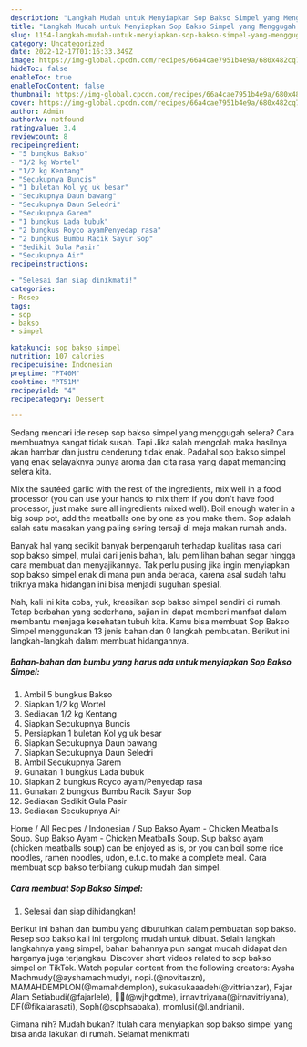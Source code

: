 ```yaml
---
description: "Langkah Mudah untuk Menyiapkan Sop Bakso Simpel yang Menggugah Selera "
title: "Langkah Mudah untuk Menyiapkan Sop Bakso Simpel yang Menggugah Selera "
slug: 1154-langkah-mudah-untuk-menyiapkan-sop-bakso-simpel-yang-menggugah-selera
category: Uncategorized
date: 2022-12-17T01:16:33.349Z
image: https://img-global.cpcdn.com/recipes/66a4cae7951b4e9a/680x482cq70/sop-bakso-simpel-foto-resep-utama.jpg
hideToc: false
enableToc: true
enableTocContent: false
thumbnail: https://img-global.cpcdn.com/recipes/66a4cae7951b4e9a/680x482cq70/sop-bakso-simpel-foto-resep-utama.jpg
cover: https://img-global.cpcdn.com/recipes/66a4cae7951b4e9a/680x482cq70/sop-bakso-simpel-foto-resep-utama.jpg
author: Admin
authorAv: notfound
ratingvalue: 3.4
reviewcount: 8
recipeingredient:
- "5 bungkus Bakso"
- "1/2 kg Wortel"
- "1/2 kg Kentang"
- "Secukupnya Buncis"
- "1 buletan Kol yg uk besar"
- "Secukupnya Daun bawang"
- "Secukupnya Daun Seledri"
- "Secukupnya Garem"
- "1 bungkus Lada bubuk"
- "2 bungkus Royco ayamPenyedap rasa"
- "2 bungkus Bumbu Racik Sayur Sop"
- "Sedikit Gula Pasir"
- "Secukupnya Air"
recipeinstructions:

- "Selesai dan siap dinikmati!"
categories:
- Resep
tags:
- sop
- bakso
- simpel

katakunci: sop bakso simpel 
nutrition: 107 calories
recipecuisine: Indonesian
preptime: "PT40M"
cooktime: "PT51M"
recipeyield: "4"
recipecategory: Dessert

---
```



Sedang mencari ide resep sop bakso simpel yang menggugah selera? Cara membuatnya sangat tidak susah. Tapi Jika salah mengolah maka hasilnya akan hambar dan justru cenderung tidak enak. Padahal sop bakso simpel yang enak selayaknya punya aroma dan cita rasa yang dapat memancing selera kita.


Mix the sautéed garlic with the rest of the ingredients, mix well in a food processor (you can use your hands to mix them if you don&#39;t have food processor, just make sure all ingredients mixed well). Boil enough water in a big soup pot, add the meatballs one by one as you make them. Sop adalah salah satu masakan yang paling sering tersaji di meja makan rumah anda.

Banyak hal yang sedikit banyak berpengaruh terhadap kualitas rasa dari sop bakso simpel, mulai dari jenis bahan, lalu pemilihan bahan segar hingga cara membuat dan menyajikannya. Tak perlu pusing jika ingin menyiapkan sop bakso simpel enak di mana pun anda berada, karena asal sudah tahu triknya maka hidangan ini bisa menjadi suguhan spesial.


Nah, kali ini kita coba, yuk, kreasikan sop bakso simpel sendiri di rumah. Tetap berbahan yang sederhana, sajian ini dapat memberi manfaat dalam membantu menjaga kesehatan tubuh kita. Kamu bisa membuat Sop Bakso Simpel menggunakan 13 jenis bahan dan 0 langkah pembuatan. Berikut ini langkah-langkah dalam membuat hidangannya.

<!--inarticleads1-->

##### Bahan-bahan dan bumbu yang harus ada untuk menyiapkan Sop Bakso Simpel:

1. Ambil 5 bungkus Bakso
1. Siapkan 1/2 kg Wortel
1. Sediakan 1/2 kg Kentang
1. Siapkan Secukupnya Buncis
1. Persiapkan 1 buletan Kol yg uk besar
1. Siapkan Secukupnya Daun bawang
1. Siapkan Secukupnya Daun Seledri
1. Ambil Secukupnya Garem
1. Gunakan 1 bungkus Lada bubuk
1. Siapkan 2 bungkus Royco ayam/Penyedap rasa
1. Gunakan 2 bungkus Bumbu Racik Sayur Sop
1. Sediakan Sedikit Gula Pasir
1. Sediakan Secukupnya Air


Home / All Recipes / Indonesian / Sup Bakso Ayam - Chicken Meatballs Soup. Sup Bakso Ayam - Chicken Meatballs Soup. Sup bakso ayam (chicken meatballs soup) can be enjoyed as is, or you can boil some rice noodles, ramen noodles, udon, e.t.c. to make a complete meal. Cara membuat sop bakso terbilang cukup mudah dan simpel. 

<!--inarticleads2-->

##### Cara membuat Sop Bakso Simpel:


1. Selesai dan siap dihidangkan!

Berikut ini bahan dan bumbu yang dibutuhkan dalam pembuatan sop bakso. Resep sop bakso kali ini tergolong mudah untuk dibuat. Selain langkah langkahnya yang simpel, bahan bahannya pun sangat mudah didapat dan harganya juga terjangkau. Discover short videos related to sop bakso simpel on TikTok. Watch popular content from the following creators: Aysha Machmudy(@ayshamachmudy), nopi.(@novitaszn), MAMAHDEMPLON(@mamahdemplon), sukasukaaadeh(@vittrianzar), Fajar Alam Setiabudi(@fajarlele), 🐝🐝(@wjhgdtme), irnavitriyana(@irnavitriyana), DF(@fikalarasati), Soph(@sophsabaka), momlusi(@l.andriani). 

Gimana nih? Mudah bukan? Itulah cara menyiapkan sop bakso simpel yang bisa anda lakukan di rumah. Selamat menikmati
